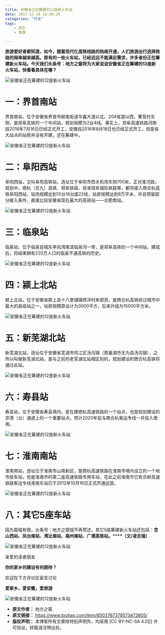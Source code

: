 ```yaml
---
title: 安徽省正在筹建的12座新火车站
date: 2017-12-28 16:40:29
categories: "开发"
tags:
	- 民生
	- 旅游

---
```


**旅游爱好者都知道，如今，随着现代化高铁线路的陆续开通，人们旅游出行选择铁路的频率越来越高。原有的一些火车站，已经远远不能满足需求，许多省份正在筹建新火车站。今天我们头条号：地方之窗将为大家说说安徽省正在筹建的12座新火车站，快看看具体在哪？**

![安徽省正在筹建的12座新火车站][12]

# 一：界首南站 #

界首南站，位于安徽省界首市颍南街道华鑫大道以北、204省道以西，曹营村东侧，是郑阜高铁的一个中间站，规划规模为2台4线。事实上，郑阜高速铁路河南段2016年7月16日已经正式开工，安徽段2016年8月18日也已经正式开工，但是各大站点的站房并没有开建，还在筹建中。

![安徽省正在筹建的12座新火车站][12 1]

# 二：阜阳西站 #

阜阳西站，又叫阜阳高铁站，选址位于阜阳市西关机场东侧700米，正对淮河路，规划中，商杭（京九）高铁、郑阜铁路、徐淮宿阜城际铁路等，都将接入商合杭高铁阜阳西站，站场规模达到10台18台面22线，站房规模达到8万平米，并且预留部分接入条件，直接比较安徽省现在最大的高铁站——合肥南站。

![安徽省正在筹建的12座新火车站][12 2]

# 三：临泉站 #

临泉站，位于临泉县城东李凤湾南滨临泉河一带，是郑阜高铁的一个中间站，建成后，将结束拥有230万人口的临泉不通高铁的历史。

![安徽省正在筹建的12座新火车站][12 3]

# 四：颍上北站 #

颍上北站，位于安徽省颍上县十八里铺镇邢洋村朱郢孜，是商合杭高铁经过城市中最大的县级站之一，站房规模原设计为3000平方，后来升级为15000平方米。

![安徽省正在筹建的12座新火车站][12 4]

# 五：新芜湖北站 #

新芜湖北站，选址位于安徽省芜湖市鸠江区汤沟镇（原巢湖市无为县汤沟镇），之所以叫做新芜湖北站，是与之前的老芜湖北站相区别的，规划建设的商合杭高铁将通过此站。

![安徽省正在筹建的12座新火车站][12 5]

# 六：寿县站 #

寿县站，位于安徽省寿县境内，是在建商杭高速铁路的一个站点，也是规划建设的京港（台）通道上的一个重要站点。预计2020年前与商合杭客运专线一并投入使用。

![安徽省正在筹建的12座新火车站][12 6]

# 七：淮南南站 #

淮南南站，选址位于淮南市山南新区，是商杭高速铁路在淮南市境内设立的一个地市级车站，也是淮南市的第二座高速铁路专用车站，在此之前淮南市已有合蚌高速铁路客运专线淮南东站已于2012年10月16日正式开通运营。

![安徽省正在筹建的12座新火车站][12 7]

# 八：其它5座车站 #

因为篇幅有限，头条号：地方之窗就不再赘述，其它5座筹建新火车站还包括：**含山西站、凤台南站、湾沚南站、亳州南站、广德高铁站。****（文/凌志强）**

![安徽省正在筹建的12座新火车站][12 8]

亲爱的读者朋友


**你的家乡的建设有何期待？**

欢迎在下方评论区留言讨论

**爱家乡，爱安徽，爱旅游**

![安徽省正在筹建的12座新火车站][12 9]


[12]: /pro/os/crawler/RNN3-EFM3-YUMN.jpg
[12 1]: /pro/os/crawler/EV3M-MM7Z-JBQU.jpg
[12 2]: /pro/os/crawler/JJAQ-2ERF-QEVB.jpg
[12 3]: /pro/os/crawler/MRRA-RBFV-2E7V.jpg
[12 4]: /pro/os/crawler/IRBY-VREI-EFEF.jpg
[12 5]: /pro/os/crawler/IMZA-RNBU-26ZN.jpg
[12 6]: /pro/os/crawler/7NNJ-YUB7-326V.jpg
[12 7]: /pro/os/crawler/3EB6-NIJE-YAIB.jpg
[12 8]: /pro/os/crawler/VJIJ-JYRY-VUYZ.jpg
[12 9]: /pro/os/crawler/MUZJ-YMZF-YUU3.gif
 *  **原文作者：** 地方之窗
 *  **原文链接：** https://www.toutiao.com/item/6503767379573473805/
 *  **版权声明：** 本博客所有文章除特别声明外，均采用 [CC BY-NC-SA 4.0][] 许可协议。转载请注明出处。